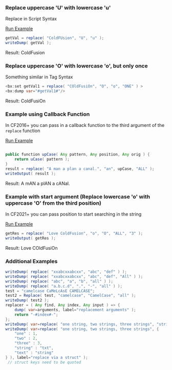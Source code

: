 ### Replace uppercase 'U' with lowercase 'u'

Replace in Script Syntax

<a href="https://try.boxlang.io/?code=eJxLTy0JS8xRsFUoSi3ISUxO1VBQcs7PSXELLc7Mz1PSUVAKBRGlSgqa1lzlRZklqS6luQUaCukQbUBBAJ5AE5E%3D" target="_blank">Run Example</a>

```java
getVal = replace( "ColdFUsion", "U", "u" );
writeDump( getVal );

```

Result: ColdFusion

### Replace uppercase 'O' with lowercase 'o', but only once

Something similar in Tag Syntax


```java
<bx:set getVal1 = replace( "COldFusiOn", "O", "o", "ONE" ) >
<bx:dump var="#getVal1#"/>
```

Result: ColdFusiOn

### Example using Callback Function

In CF2016+ you can pass in a callback function to the third argument of the `replace` function

<a href="https://try.boxlang.io/?code=eJwtjcEKwjAMhs%2F2KX562mD4AuJheB34DLFUKdSsZAkyxHe3pbskfEm%2BP67YI6eAp3HQtDKs3GiLA2beUUg1Ck8d1i21i06rpBdGfN1JoppUr2uHgvHifk7iZllxhcSSKdS1n%2FEmBqFya4GY8tlP8MS19ueV5mXxLeMjSePdtJgOOOLq%2BA%2FPgDrf" target="_blank">Run Example</a>

```java

public function upCase( Any pattern, Any position, Any orig ) {
	return uCase( pattern );
}
result = replace( "A man a plan a canal.", "an", upCase, "ALL" );
writeOutput( result );

```

Result: A mAN a plAN a cANal.

### Example with start argument (Replace lowercase 'o' with uppercase 'O' from the third position)

In CF2021+ you can pass position to start searching in the string

<a href="https://try.boxlang.io/?code=eJxLTy0JSi1WsFUoSi3ISUxO1VBQ8skvS1Vwzs9JcSstzszPU9JRUMoHEf4gwtHHB0QZKyloWnOVF2WWpPqXlhSUlmgopENMAgoDADjeGJA%3D" target="_blank">Run Example</a>

```java
getRes = replace( "Love ColdFusion", "o", "O", "ALL", "3" );
writeOutput( getRes );

```

Result: Love COldFusiOn

### Additional Examples


```java
writeDump( replace( "xxabcxxabcxx", "abc", "def" ) );
writeDump( replace( "xxabcxxabcxx", "abc", "def", "All" ) );
writeDump( replace( "abc", "a", "b", "all" ) );
writeDump( replace( "a.b.c.d", ".", "-", "all" ) );
test = "camelcase CaMeLcAsE CAMELCASE";
test2 = Replace( test, "camelcase", "CamelCase", "all" );
writeDump( test2 );
replacer = ( Any find, Any index, Any input ) => {
	dump( var=arguments, label="replacement arguments" );
	return "-#index#-";
};
writeDump( var=replace( "one string, two strings, three strings", "string", replacer, "all" ), label="replace with a function" );
writeDump( var=replace( "one string, two strings, three strings", {
	"one" : 1,
	"two" : 2,
	"three" : 3,
	"string" : "txt",
	"text" : "string"
} ), label="replace via a struct" );
 // struct keys need to be quoted

```


